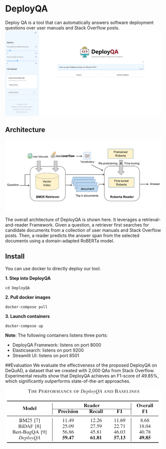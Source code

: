 # DeployQA
Deploy QA is a tool that can automatically answers software deployment questions over user manuals and Stack Overflow posts.
![system overview](pic/mainpage.png) 


## Architecture
![ui](pic/architecture.png) 


The overall architecture of DeployQA is shown here. It leverages a retrieval-and-reader Framework. 
Given a question, a retriever first searches for candidate documents from a collection of user manuals and Stack Overflow posts. Then, a reader predicts the answer span from the selected documents using a domain-adapted RoBERTa model.

## Install
You can use docker to directly deploy our tool.

**1. Step into DeployQA**
```
cd DeployQA
```

**2. Pull docker images**
```
docker-compose pull
```

**3. Launch containers**
```
docker-compose up
```

**Note**: The following containers listens three ports:
* DeployQA Framework: listens on port 8000
* Elasticsearch: listens on port 9200
* Streamlit UI: listens on port 8501

##Evaluation
We evaluate the effectiveness of the proposed DeployQA on DeQuAD, a dataset that we created with 2,000 QAs from Stack Overflow. Experimental results show that DeployQA achieves
an F1-score of 49.85%, which significantly outperforms state-of-the-art approaches.


![image](https://github.com/Smallqqqq/DeployQA/blob/main/pic/evaluation.png)

